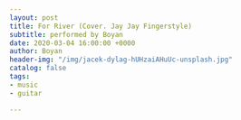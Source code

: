 ```yaml
---
layout: post
title: For River (Cover. Jay Jay Fingerstyle)
subtitle: performed by Boyan
date: 2020-03-04 16:00:00 +0000
author: Boyan
header-img: "/img/jacek-dylag-hUHzaiAHuUc-unsplash.jpg"
catalog: false
tags:
- music
- guitar

---
```

<audio _controls_>

<source _src_="[http://boyan-nyu.com/img/for_river.mp3](http://boyan-nyu.com/img/for_river.mp3 "http://boyan-nyu.com/img/for_river.mp3")" >

</audio>